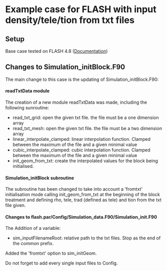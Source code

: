 Example case for FLASH with input density/tele/tion from txt files
=====================================================================================

## Setup

Base case tested on FLASH 4.8 ([Documentation](https://flash.rochester.edu/site/flashcode/user_support/flash4_ug_4p8.pdf))

## Changes to Simulation_initBlock.F90

The main change to this case is the updating of Simulation_initBlock.F90: 

#### readTxtData module

The creation of a new module readTxtData was made, including the following sunroutine:
- read_txt_grid: open the given txt file. the file must be a one dimension array
- read_txt_mesh: open the given txt file. the file must be a two dimension array
- linear_interpolate_clamped: linear interpolation function. Clamped between the maximum of the file and a given minimal value
- cubic_interpolate_clamped: cubic interpolation function. Clamped between the maximum of the file and a given minimal value
- init_geom_from_txt: create the interpolated values for the block being initialised.

#### Simulation_initBlock subroutine  

The subroutine has been changed to take into account a 'fromtxt' initialisation mode calling init_geom_from_txt at the beginning of the block treatment and defining rho, tele, trad (defined as tele) and tion from the txt file given.

#### Changes to flash.par/Config/Simulation_data.F90/Simulation_init.F90  

The Addition of a variable:
- sim_inputFilenameRoot: relative path to the txt files. Stop as the end of the common prefix.  

Added the 'fromtxt' option to sim_initGeom.  

Do not forget to add every single input files to Config.  